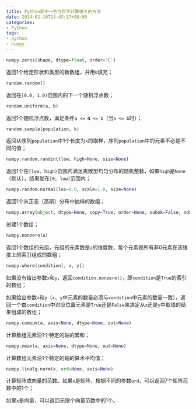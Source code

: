 ```yaml
---
title: Python库中一些与科学计算相关的方法
date: 2014-02-10T14:45:17+08:00
categories:
- Python
tags:
- python
- numpy
---
```


```py
numpy.zeros(shape, dtype=float, order='C')
```
返回1个给定形状和类型的新数组，并用`0`填充；
<!-- more -->
```py
random.random()
```
返回在`[0.0, 1.0)`范围内的下一个随机浮点数；

```py
random.uniform(a, b)
```
返回1个随机浮点数，满足条件`a <= N <= b`（当`a <= b`时）；

```py
random.sample(population, k)
```
返回从序列`population`中1个长度为`k`的取样，序列`population`中的元素不必是不同的值；

```py
numpy.random.randint(low, high=None, size=None)
```
返回1个在`[low, high)`范围内满足离散型均匀分布的随机整数，如果`high`是`None`（默认），结果就在`[0, low)`范围内；

```py
numpy.random.normal(loc=0.0, scale=1.0, size=None)
```
返回1个从正态（高斯）分布中抽样的数组；

```py
numpy.array(object, dtype=None, copy=True, order=None, subok=False, ndmin=0)
```
创建1个数组；

```py
numpy.nonzero(a)
```
返回1个数组的元组，元组的元素数是`a`的维度数，每个元素是所有非0元素在该维度上的索引组成的数组；

```py
numpy.where(condition[, x, y])
```
如果没有给出参数`x`和`y`，返回`condition.nonzero()`，即`condition`是`True`的索引的数组；

如果给出参数`x`和`y`（`x`、`y`中元素的数量必须与`condition`中元素的数量一致），返回一个由`condition`中对应位置元素是`True`还是`False`来决定从`x`还是`y`中取值的结果组成的数组；

```py
numpy.cumsum(a, axis=None, dtype=None, out=None)
```
计算数组元素沿1个特定的轴的累和；

```py
numpy.mean(a, axis=None, dtype=None, out=None)
```
计算数组元素沿1个特定的轴的算术平均值；

```py
numpy.linalg.norm(x, ord=None, axis=None)
```
计算矩阵或向量的范数。如果`x`是矩阵，根据不同的参数`ord`，可以返回7个矩阵范数中的1个；

如果`x`是向量，可以返回无限个向量范数中的1个。
